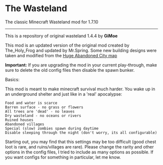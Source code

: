 # The Wasteland
The classic Minecraft Wasteland mod for 1.7.10

---

This is a repository of original wasteland 1.4.4 by **GiMoe**

This mod is an updated version of the original mod created by The_Holy_Frog and updated by Mr.Spring. Some new building designs were taken and modified from the [Huge Abandoned City map](http://www.planetminecraft.com/project/minecraft-cinematic---huge-abandoned-city/)

**Important:** If you are upgrading the mod in your current play-through, make sure to delete the old config files then disable the spawn bunker.

Basics:

This mod is meant to make minecraft survival much harder. You wake up in an underground shelter and just like in a 'real' apocalypse:

    Food and water is scarce
    Barren surface - no grass or flowers
    All trees are 'dead' - no leaves
    Dry wasteland - no oceans or rivers
    Ruined houses
    Abandoned villages
    Special (slow) zombies spawn during daytime
    Disable sleeping through the night (don't worry, its all configurable)

Starting out, you may find that this settings may be too difficult (good chest loot is rare, and ruins/villages are rare). Please change the rarity and other options in the config files, I tried to include as many options as possible. If you want configs for something in particular, let me know.
